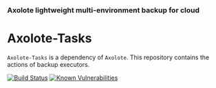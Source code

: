 
### Axolote lightweight multi-environment backup for cloud
# Axolote-Tasks

`Axolote-Tasks` is a dependency of `Axolote`. This repository contains the actions of backup executors.


[![Build Status](https://travis-ci.org/paulosrjr/Axolote-Tasks.svg?branch=development)](https://travis-ci.org/paulosrjr/Axolote-Tasks)
[![Known Vulnerabilities](https://snyk.io/test/github/{username}/{repo}/badge.svg)](https://snyk.io/test/github/{username}/{repo})